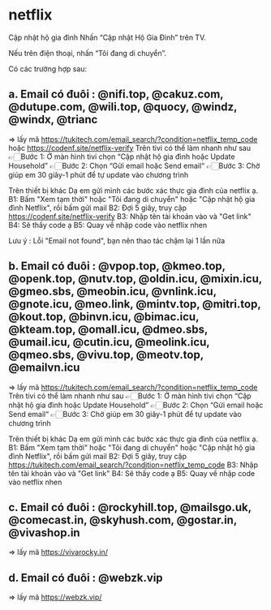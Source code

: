 # netflix

Cập nhật hộ gia đình
Nhấn “Cập nhật Hộ Gia Đình” trên TV.

Nếu trên điện thoại, nhấn “Tôi đang di chuyển”.

Có các trường hợp sau:

## a. Email có đuôi : @nifi.top, @cakuz.com, @dutupe.com, @wili.top, @quocy, @windz, @windx, @trianc
=> lấy mã https://tukitech.com/email_search/?condition=netflix_temp_code hoặc https://codenf.site/netflix-verify
Trên tivi có thể làm nhanh như sau
👉🏻Bước 1: Ở màn hình tivi chọn “Cập nhật hộ gia đình hoặc Update Household”
👉🏻Bước 2: Chọn “Gửi email hoặc Send email“
👉🏻Bước 3: Chờ giúp em 30 giây-1 phút để tự update vào chương trình

Trên thiết bị khác 
Dạ em gửi mình các bước xác thực gia đình của netflix ạ.
B1: Bấm "Xem tạm thời" hoặc "Tôi đang di chuyển" hoặc "Cập nhật hộ gia đình Netflix", rồi bấm gửi mail
B2: Đợi 5 giây, truy cập https://codenf.site/netflix-verify
B3: Nhập tên tài khoản vào và "Get link"
B4: Sẽ thấy code ạ
B5: Quay về nhập code vào netflix nhen

Lưu ý : Lỗi "Email not found", bạn nên thao tác chậm lại 1 lần nữa

## b. Email có đuôi : @vpop.top, @kmeo.top, @openk.top, @nutv.top, @oldin.icu, @mixin.icu, @gmeo.sbs, @meobin.icu, @vnlink.icu, @gnote.icu, @meo.link, @mintv.top, @mitri.top, @kout.top, @binvn.icu, @bimac.icu, @kteam.top, @omall.icu, @dmeo.sbs, @umail.icu, @cutin.icu, @meolink.icu, @qmeo.sbs, @vivu.top, @meotv.top, @emailvn.icu
=> lấy mã https://tukitech.com/email_search/?condition=netflix_temp_code
Trên tivi có thể làm nhanh như sau
👉🏻Bước 1: Ở màn hình tivi chọn “Cập nhật hộ gia đình hoặc Update Household”
👉🏻Bước 2: Chọn “Gửi email hoặc Send email“
👉🏻Bước 3: Chờ giúp em 30 giây-1 phút để tự update vào chương trình

Trên thiết bị khác 
Dạ em gửi mình các bước xác thực gia đình của netflix ạ.
B1: Bấm "Xem tạm thời" hoặc "Tôi đang di chuyển" hoặc "Cập nhật hộ gia đình Netflix", rồi bấm gửi mail
B2: Đợi 5 giây, truy cập https://tukitech.com/email_search/?condition=netflix_temp_code
B3: Nhập tên tài khoản vào và "Get link"
B4: Sẽ thấy code ạ
B5: Quay về nhập code vào netflix nhen

## c. Email có đuôi : @rockyhill.top, @mailsgo.uk, @comecast.in, @skyhush.com, @gostar.in, @vivashop.in
=> lấy mã https://vivarocky.in/

## d. Email có đuôi : @webzk.vip
=> lấy mã https://webzk.vip/

